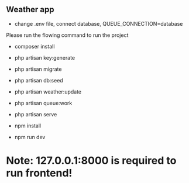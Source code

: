 
## Weather app

- change .env file, connect database, QUEUE_CONNECTION=database

Please run the flowing command to run the project
- composer install 
- php artisan key:generate
- php artisan migrate
- php artisan db:seed
- php artisan weather:update
- php artisan queue:work

- php artisan serve
- npm install
- npm run dev

# Note: 127.0.0.1:8000 is required to run frontend!

